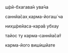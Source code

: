 ш́рӣ-бхагава̄н ува̄ча

саннйа̄сах̣ карма-йогаш́ ча

них̣ш́рейаса-кара̄в убхау

тайос ту карма-саннйа̄са̄т

карма-його виш́ишйате